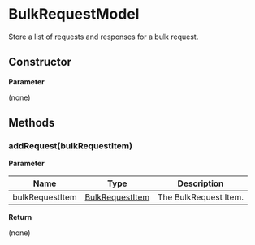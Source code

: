 # BulkRequestModel

Store a list of requests and responses for a bulk request.

## Constructor

**Parameter**

(none)

## Methods

### addRequest(bulkRequestItem)

**Parameter**

| Name| Type| Description |
| --- | --- | --- |
| bulkRequestItem | [BulkRequestItem](../bulk-request-item) | The BulkRequest Item.

**Return**

(none)
